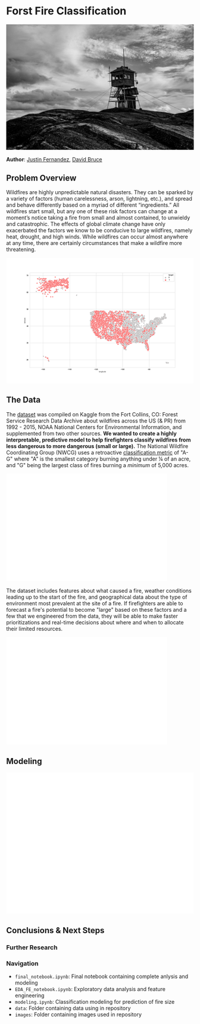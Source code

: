# Forst Fire Classification

![img](./images/fire_tower.jpg)

**Author**: [Justin Fernandez](mailto:justin_miguel_fernandez@gmail.com), [David Bruce](mailto:david.bruce14@gmail.com)


## Problem Overview
Wildfires are highly unpredictable natural disasters. They can be sparked by a variety of factors (human carelessness, arson, lightning, etc.), and spread and behave differently based on a myriad of different “ingredients.” All wildfires start small, but any one of these risk factors can change at a moment’s notice taking a fire from small and almost contained, to unwieldy and catastrophic. The effects of global climate change have only exacerbated the factors we know to be conducive to large wildfires, namely heat, drought, and high winds. While wildfires can occur almost anywhere at any time, there are certainly circumstances that make a wildfire more threatening.

![img](./images/fire_map.png)

## The Data
The [dataset](https://www.kaggle.com/capcloudcoder/us-wildfire-data-plus-other-attributes) was compiled on Kaggle from the Fort Collins, CO: Forest Service Research Data Archive about wildfires across the US (& PR) from 1992 - 2015, NOAA National Centers for Environmental Information, and supplemented from two other sources. **We wanted to create a highly interpretable, predictive model to help firefighters classify wildfires from less dangerous to more dangerous (small or large).** The National Wildfire Coordinating Group (NWCG) uses a retroactive [classification metric](https://www.nwcg.gov/term/glossary/size-class-of-fire#:~:text=As%20to%20size%20of%20wildfire,one%2Dfourth%20acre%20or%20less%3B&text=Class%20F%20%2D%201%2C000%20acres%20or,G%20%2D%205%2C000%20acres%20or%20more) of "A-G" where "A" is the smallest category burning anything under ¼ of an acre, and "G" being the largest class of fires burning a *minimum* of 5,000 acres. 

![img](./images/class_imbalance.png)


The dataset includes features about what caused a fire, weather conditions leading up to the start of the fire, and geographical data about the type of environment most prevalent at the site of a fire. If firefighters are able to forecast a fire's potential to become "large" based on these factors and a few that we engineered from the data, they will be able to make faster prioritizations and real-time decisions about where and when to allocate their limited resources.

![img](./images/acres_by_year.png)

## Modeling


![img](./images/feature_importance.png)

## Conclusions & Next Steps



### Further Research

 

### Navigation
- `final_notebook.ipynb`: Final notebook containing complete anlysis and modeling
- `EDA_FE_notebook.ipynb`: Exploratory data analysis and feature engineering
- `modeling.ipynb`: Classification modeling for prediction of fire size
- `data`: Folder containing data using in repository
- `images`: Folder containing images used in repository
